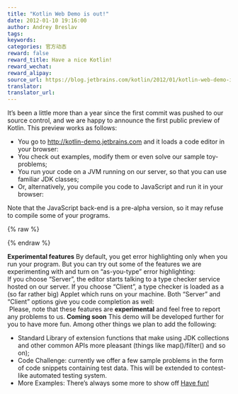 ```yaml
---
title: "Kotlin Web Demo is out!"
date: 2012-01-10 19:16:00
author: Andrey Breslav
tags:
keywords:
categories: 官方动态
reward: false
reward_title: Have a nice Kotlin!
reward_wechat:
reward_alipay:
source_url: https://blog.jetbrains.com/kotlin/2012/01/kotlin-web-demo-is-out/
translator:
translator_url:
---
```


It’s been a little more than a year since the first commit was pushed to our source control, and we are happy to announce the first public preview of Kotlin.
This preview works as follows:

* You go to http://kotlin-demo.jetbrains.com and it loads a code editor in your browser:
* You check out examples, modify them or even solve our sample toy-problems;
* You run your code on a JVM running on our server, so that you can use familiar JDK classes;
* Or, alternatively, you compile you code to JavaScript and run it in your browser:

Note that the JavaScript back-end is a pre-alpha version, so it may refuse to compile some of your programs.


{% raw %}
<p><span id="more-318"></span></p>
{% endraw %}

<strong>Experimental features</strong>
By default, you get error highlighting only when you run your program. But you can try out some of the features we are experimenting with and turn on “as-you-type” error highlighting:<br/>
<img alt="" data-recalc-dims="1" src="https://i0.wp.com/blog.jetbrains.com/kotlin/files/2012/01/Run-Type-Checker-On.png?w=640&amp;ssl=1"/><br/>
If you choose “Server”, the editor starts talking to a type checker service hosted on our server. If you choose “Client”, a type checker is loaded as a (so far rather big) Applet which runs on your machine.
Both “Server” and “Client” options give you code completion as well:<br/>
<img alt="" data-recalc-dims="1" src="https://i1.wp.com/blog.jetbrains.com/kotlin/files/2012/01/Completion.png?w=640&amp;ssl=1"/>
Please, note that these features are <strong>experimental</strong> and feel free to report any problems to us.
<strong>Coming soon</strong>
This demo will be developed further for you to have more fun. Among other things we plan to add the following:

* Standard Library of extension functions that make using JDK collections and other common APIs more pleasant (things like map()/filter() and so on);
* Code Challenge: currently we offer a few sample problems in the form of code snippets containing test data. This will be extended to contest-like automated testing system.
* More Examples: There’s always some more to show off [Have fun!](http://kotlin-demo.jetbrains.com) 